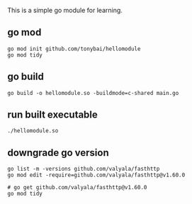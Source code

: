 This is a simple go module for learning.

## go mod
```
go mod init github.com/tonybai/hellomodule
go mod tidy
```
## go build
```
go build -o hellomodule.so -buildmode=c-shared main.go
```

## run built executable
```
./hellomodule.so
```

## downgrade go version
```
go list -m -versions github.com/valyala/fasthttp
go mod edit -require=github.com/valyala/fasthttp@v1.60.0

# go get github.com/valyala/fasthttp@v1.60.0
go mod tidy

``` 

